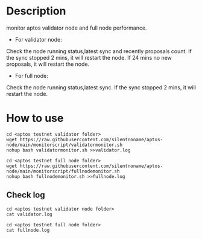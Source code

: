 # Description
monitor aptos validator node and full node performance.

+ For validator node:
  
Check the node running status,latest sync and recently proposals count. If the sync stopped 2 mins, it will restart the node. If 24 mins no new proposals, it will restart the node.

+  For full node:
  
Check the node running status,latest sync. If the sync stopped 2 mins, it will restart the node.

# How to use

```
cd <aptos testnet validator folder>
wget https://raw.githubusercontent.com/silentnoname/aptos-node/main/monitorscript/validatormonitor.sh
nohup bash validatormonitor.sh >>validator.log
```

```
cd <aptos testnet full node folder>
wget https://raw.githubusercontent.com/silentnoname/aptos-node/main/monitorscript/fullnodemonitor.sh
nohup bash fullnodemonitor.sh >>fullnode.log
```

## Check log
```
cd <aptos testnet validator node folder>
cat validator.log
```

```
cd <aptos testnet full node folder>
cat fullnode.log
```


